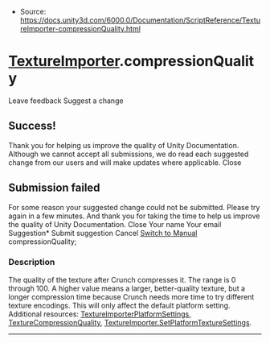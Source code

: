 * Source: https://docs.unity3d.com/6000.0/Documentation/ScriptReference/TextureImporter-compressionQuality.html

#  [TextureImporter](https://docs.unity3d.com/6000.0/Documentation/ScriptReference/TextureImporter.html).compressionQuality
Leave feedback
Suggest a change
## Success!
Thank you for helping us improve the quality of Unity Documentation. Although we cannot accept all submissions, we do read each suggested change from our users and will make updates where applicable.
Close
## Submission failed
For some reason your suggested change could not be submitted. Please <a>try again</a> in a few minutes. And thank you for taking the time to help us improve the quality of Unity Documentation.
Close
Your name Your email Suggestion* Submit suggestion
Cancel
[Switch to Manual](https://docs.unity3d.com/6000.0/Documentation/Manual/class-TextureImporter.html "Go to TextureImporter Component in the Manual")
compressionQuality; 
### Description
The quality of the texture after Crunch compresses it. The range is 0 through 100. A higher value means a larger, better-quality texture, but a longer compression time because Crunch needs more time to try different texture encodings.
This will only affect the default platform setting. Additional resources: [TextureImporterPlatformSettings](https://docs.unity3d.com/6000.0/Documentation/ScriptReference/TextureImporterPlatformSettings.html), [TextureCompressionQuality](https://docs.unity3d.com/6000.0/Documentation/ScriptReference/TextureCompressionQuality.html), [TextureImporter.SetPlatformTextureSettings](https://docs.unity3d.com/6000.0/Documentation/ScriptReference/TextureImporter.SetPlatformTextureSettings.html).
* * *
